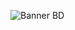 ![Banner BD](https://user-images.githubusercontent.com/97262778/176703006-61fd653d-0107-4c2c-a9ee-03ae82085168.png)
